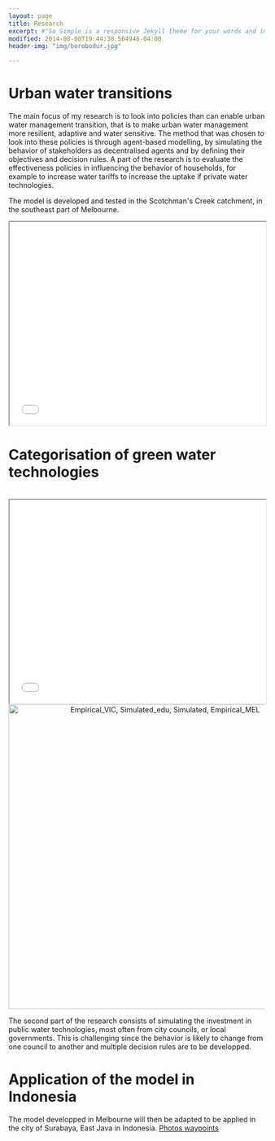 ```yaml
---
layout: page
title: Research
excerpt: #"So Simple is a responsive Jekyll theme for your words and images."
modified: 2014-08-08T19:44:38.564948-04:00
header-img: "img/borobodur.jpg"

---
```


   
# Urban water transitions

The main focus of my research is to look into policies than can enable urban water management transition, that is to make urban water management more resilient, adaptive and water sensitive. 
The method that was chosen to look into these policies is through agent-based modelling, by simulating the behavior of stakeholders as decentralised agents and by defining their objectives and decision rules.
A part of the research is to evaluate the effectiveness policies in influencing the behavior of households, for example to increase water tariffs to increase the uptake if private water technologies.
   
The model is developed and tested in the Scotchman's Creek catchment, in the southeast part of Melbourne.
<br>

<iframe style="overflow:hidden;width:100%" height="400" src="catchment.html"> </iframe>

# Categorisation of green water technologies


<br>

<iframe style="overflow:hidden;width:100%" height="400" src="index.html"> </iframe>

<br>
<div>
    <a href="https://plot.ly/~ACas/78/" target="_blank" title="Empirical_VIC, Simulated_edu, Simulated, Empirical_MEL" style="display: block; text-align: center;"><img src="https://plot.ly/~ACas/78.png" alt="Empirical_VIC, Simulated_edu, Simulated, Empirical_MEL" style="max-width: 100%;width: 600px;"  width="600" onerror="this.onerror=null;this.src='https://plot.ly/404.png';" /></a>
    <script data-plotly="ACas:78"  src="https://plot.ly/embed.js" async></script>
</div>


The second part of the research consists of simulating the investment in public water technologies, most often from city councils, or local governments.
This is challenging since the behavior is likely to change from one council to another and multiple decision rules are to be developped.

# Application of the model in Indonesia

The model developped in Melbourne will then be adapted to be applied in the city of Surabaya, East Java in Indonesia.
[Photos waypoints](Scoping_Bogor.html) 

<!--<iframe style="overflow:hidden;width:100%" height="400" src="bogor_map.html"> </iframe>-->

<!--The codes to get this map can be found [here](map_test.html "Maps")-->

<!--<p> Make graph with Dimple.js </p>
<head>
  <script src="http://d3js.org/d3.v3.min.js"></script>
  <script src="http://dimplejs.org/dist/dimple.v2.1.6.min.js"></script>
</head>
<body>
  <script type="text/javascript">
    var svg = dimple.newSvg("body", 800, 600);
    var data = [
      { "Word":"Hello", "Awesomeness":2000 },
      { "Word":"World", "Awesomeness":3000 }
    ];
    var chart = new dimple.chart(svg, data);
    chart.addCategoryAxis("x", "Word");
    chart.addMeasureAxis("y", "Awesomeness");
    chart.addSeries(null, dimple.plot.bar);
    chart.draw();
  </script>
</body>-->



    


